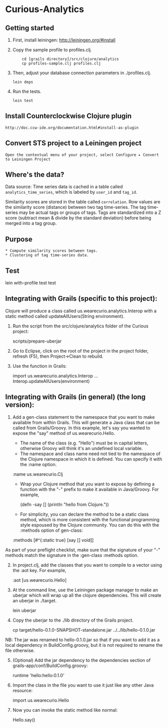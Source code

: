 # Curious-Analytics

## Getting started

1. First, install leiningen:
	http://leiningen.org/#install

2.	Copy the sample profile to profiles.clj.
	```
		cd [grails directory]/src/clojure/analytics
		cp profiles-sample.clj profiles.clj
	```

3. Then, adjust your database connection parameters in ./profiles.clj.
	```
	lein deps
	```

4. Run the tests.
	```
	lein test
	```
## Install Counterclockwise Clojure plugin

	http://doc.ccw-ide.org/documentation.html#install-as-plugin
	
## Convert STS project to a Leiningen project

	Open the contextual menu of your project, select Configure ▸ Convert to Leiningen Project

## Where's the data?

Data source: Time series data is cached in a table called `analytics_time_series`, which is labeled by `user_id` and `tag_id`.

Similarity scores are stored in the table called `correlation`. Row values are the similarity score (distance) between two tag time-series.  The tag time-series may be actual tags or groups of tags.	Tags are standardized into a Z score (subtract mean & divide by the standard deviation) before being merged into a tag group.

## Purpose

	* Compute similarity scores between tags.
	* Clustering of tag time-series data.

## Test

lein with-profile test test

## Integrating with Grails (specific to this project):

Clojure will produce a class called us.wearecurio.analytics.Interop with a static method called updateAllUsers(String environment).

1. Run the script from the src/clojure/analytics folder of the Curious project:

	scripts/prepare-uberjar

2. Go to Eclipse, click on the root of the project in the project folder, refresh (F5), then Project->Clean to rebuild.

2. Use the function in Grails:

	import us.wearecurio.analytics.Interop
	...
	Interop.updateAllUsers(environment)

## Integrating with Grails (in general) (the long version):

1. Add a gen-class statement to the namespace that you want to make available from within Grails.  This will generate a Java	class that can be called from Grails/Groovy.	In this example, let's say you wanted to expose the "say" method of us.wearecurio.Hello.
	* The name of the class (e.g. "Hello") must be in capital letters, otherwise Groovy will think it's an undefined local variable.
	* The namespace and class name need not tied to the namespace of the Clojure namespace in which it is defined.	You can specify it with the :name option.

	:name us.wearecurio.Clj

	* Wrap your Clojure method that you want to expose by defining a function with the "-" prefix to make it available in Java/Groovy.	For example,

		(defn -say [] (println "hello from Clojure."))

	* For simplicity, you can declare the method to be a static class method, which is more consistent with the functional programming style espoused by the Clojure community.	You can do this with the :methods option of gen-class:

	:methods [#^{:static true} [say [] void]]

As part of your preflight checklist, make sure that the signature of your "-" methods match the signature in the :gen-class :methods option.

2. In project.clj, add the classes that you want to compile to a vector  using the :aot key.	For example,

	 :aot [us.wearecurio.Hello]

3. At the command line, use the Leiningen package manager to make an uberjar which will wrap up all the clojure dependencies.  This will create an uberjar in ./target.

	lein uberjar

4. Copy the uberjar to the ./lib directory of the Grails project.

	cp target/hello-0.1.0-SNAPSHOT-standalone.jar ../../lib/hello-0.1.0.jar

NB: The jar was renamed to hello-0.1.0.jar so that if you want to add it as a local dependency in BuildConfig.groovy, but it is not required to rename the file otherwise.

5.	(Optional) Add the jar dependency to the dependencies section of grails-app/conf/BuildConfig.groovy:

	runtime 'hello:hello:0.1.0'

6. Import the class in the file you want to use it just like any other Java resource:

	import us.wearecurio.Hello

7. Now you can invoke the static method like normal:

	Hello.say()
